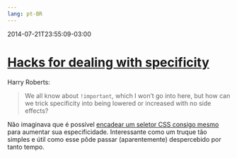```yaml
---
lang: pt-BR
---
```


2014-07-21T23:55:09-03:00
# [Hacks for dealing with specificity](http://csswizardry.com/2014/07/hacks-for-dealing-with-specificity/)

Harry Roberts:

> We all know about `!important`, which I won’t go into here, but how can we trick specificity into being lowered or increased with no side effects?

Não imaginava que é possível [encadear um seletor CSS consigo mesmo](http://jsfiddle.net/csswizardry/3N53n/3/) para aumentar sua especificidade. Interessante como um truque tão simples e útil como esse pôde passar (aparentemente) despercebido por tanto tempo.
